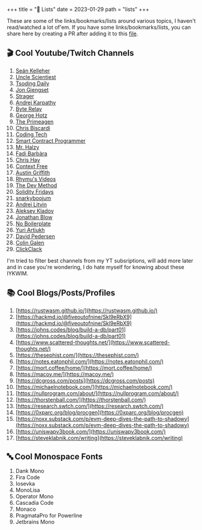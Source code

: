 +++
title = "📝 Lists"
date = 2023-01-29
path = "lists"
+++

These are some of the links/bookmarks/lists around various topics, I haven't read/watched a lot of'em. If you have some links/bookmarks/lists, you can share here by creating a PR after adding it to this [file](https://github.com/vivekascoder/vivekascoder.github.io/blob/master/content/custom/lists.md).

## 🎬 Cool Youtube/Twitch Channels
1. [Seán Kelleher](https://www.youtube.com/user/eZanmoto)
2. [Uncle Scientiest](https://www.youtube.com/channel/UClnm0enwPt9iPWGZ5uh3Bfw)
3. [Tsoding Daily](https://www.youtube.com/@TsodingDaily)
4. [Jon Gjengset](https://www.youtube.com/@JonGjengset)
5. [Strager](https://www.youtube.com/@strager9928)
6. [Andrej Karpathy](https://www.youtube.com/@AndrejKarpathy)
7. [Byte Relay](https://www.youtube.com/@byterelay)
8. [George Hotz](https://www.youtube.com/@geohotarchive)
9. [The Primeagen](https://www.twitch.tv/theprimeagen)
10. [Chris Biscardi](https://www.youtube.com/@chrisbiscardi)
11. [Coding Tech](https://www.youtube.com/@CodingTech)
12. [Smart Contract Programmer](https://www.youtube.com/@smartcontractprogrammer)
13. [Mr. Halzy](https://www.youtube.com/@mrhalzy)
14. [Fadi Barbàra](https://www.youtube.com/@fadibarbara8922)
15. [Chris Hay](https://www.youtube.com/@chrishayuk)
16. [Context Free](https://www.youtube.com/@contextfree)
17. [Austin Griffith](https://www.youtube.com/@austingriffith3550)
18. [Rhymu's Videos](https://www.youtube.com/@rhymu)
19. [The Dev Method](https://www.youtube.com/@TheDevMethod)
20. [Solidity Fridays](https://www.youtube.com/@SolidityFridays)
21. [snarkyboojum](https://www.youtube.com/@snarkyboojum)
22. [Andrei Litvin](https://www.youtube.com/@embedded-rust)
23. [Aleksey Kladov](https://www.youtube.com/@alekseykladov1144)
24. [Jonathan Blow](https://www.youtube.com/@jblow888)
25. [No Boilerplate](https://www.youtube.com/@NoBoilerplate)
26. [Yuri Artiukh](https://www.youtube.com/@akella_)
27. [David Pedersen](https://www.youtube.com/@davidpedersen2649)
28. [Colin Galen](https://www.youtube.com/@ColinGalen)
29. [ClickClack](https://www.youtube.com/@clickclack5610)

I'm tried to filter best channels from my YT subsriptions, will add more later and in case you're wondering, I do hate myself for knowing about these IYKWIM.


## 📚 Cool Blogs/Posts/Profiles
1. [https://rustwasm.github.io/](https://rustwasm.github.io/)
2. [https://hackmd.io/@fiveoutofnine/Skl9eRbX9](https://hackmd.io/@fiveoutofnine/Skl9eRbX9)
3. [https://johns.codes/blog/build-a-db/part01](https://johns.codes/blog/build-a-db/part01)
4. [https://www.scattered-thoughts.net/](https://www.scattered-thoughts.net/)
5. [https://thesephist.com/](https://thesephist.com/)
6. [https://notes.eatonphil.com/](https://notes.eatonphil.com/)
7. [https://mort.coffee/home/](https://mort.coffee/home/)
8. [https://macoy.me/](https://macoy.me/)
9. [https://dcgross.com/posts](https://dcgross.com/posts)
10. [https://michaelnotebook.com/](https://michaelnotebook.com/)
11. [https://nullprogram.com/about/](https://nullprogram.com/about/)
12. [https://thorstenball.com/](https://thorstenball.com/)
13. [https://research.swtch.com/](https://research.swtch.com/)
14. [https://0xparc.org/blog/procgen](https://0xparc.org/blog/procgen)
15. [https://noxx.substack.com/p/evm-deep-dives-the-path-to-shadowy](https://noxx.substack.com/p/evm-deep-dives-the-path-to-shadowy)
16. [https://uniswapv3book.com/](https://uniswapv3book.com/)
17. [https://steveklabnik.com/writing](https://steveklabnik.com/writing)

## 🔤 Cool Monospace Fonts
1. Dank Mono
2. Fira Code
2. Iosevka
4. MonoLisa
5. Operator Mono
6. Cascadia Code
7. Monaco
8. PragmataPro for Powerline
9. Jetbrains Mono
